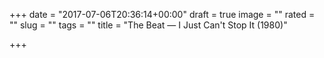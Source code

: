 +++
date = "2017-07-06T20:36:14+00:00"
draft = true
image = ""
rated = ""
slug = ""
tags = ""
title = "The Beat — I Just Can't Stop It (1980)"

+++
